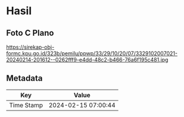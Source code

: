 # Hasil

## Foto C Plano

https://sirekap-obj-formc.kpu.go.id/323b/pemilu/ppwp/33/29/10/20/07/3329102007021-20240214-201612--0262fff9-e4dd-48c2-b466-76a6f195c481.jpg


## Metadata

| Key        | Value               |
| ---------- | ------------------- |
| Time Stamp | 2024-02-15 07:00:44 |



